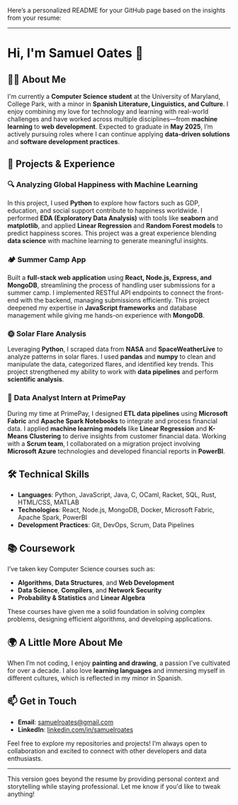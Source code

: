 Here’s a personalized README for your GitHub page based on the insights from your resume:

---

# Hi, I'm Samuel Oates 👋  

## 👨‍💻 About Me  
I'm currently a **Computer Science student** at the University of Maryland, College Park, with a minor in **Spanish Literature, Linguistics, and Culture**. I enjoy combining my love for technology and learning with real-world challenges and have worked across multiple disciplines—from **machine learning** to **web development**. Expected to graduate in **May 2025**, I’m actively pursuing roles where I can continue applying **data-driven solutions** and **software development practices**.

## 🚀 Projects & Experience  
### 🔍 **Analyzing Global Happiness with Machine Learning**  
In this project, I used **Python** to explore how factors such as GDP, education, and social support contribute to happiness worldwide. I performed **EDA (Exploratory Data Analysis)** with tools like **seaborn** and **matplotlib**, and applied **Linear Regression** and **Random Forest models** to predict happiness scores. This project was a great experience blending **data science** with machine learning to generate meaningful insights.

### 🏕 **Summer Camp App**  
Built a **full-stack web application** using **React, Node.js, Express, and MongoDB**, streamlining the process of handling user submissions for a summer camp. I implemented RESTful API endpoints to connect the front-end with the backend, managing submissions efficiently. This project deepened my expertise in **JavaScript frameworks** and database management while giving me hands-on experience with **MongoDB**.

### 🌞 **Solar Flare Analysis**  
Leveraging **Python**, I scraped data from **NASA** and **SpaceWeatherLive** to analyze patterns in solar flares. I used **pandas** and **numpy** to clean and manipulate the data, categorized flares, and identified key trends. This project strengthened my ability to work with **data pipelines** and perform **scientific analysis**.

### 💼 **Data Analyst Intern at PrimePay**  
During my time at PrimePay, I designed **ETL data pipelines** using **Microsoft Fabric** and **Apache Spark Notebooks** to integrate and process financial data. I applied **machine learning models** like **Linear Regression** and **K-Means Clustering** to derive insights from customer financial data. Working with a **Scrum team**, I collaborated on a migration project involving **Microsoft Azure** technologies and developed financial reports in **PowerBI**.  

## 🛠 Technical Skills  
- **Languages**: Python, JavaScript, Java, C, OCaml, Racket, SQL, Rust, HTML/CSS, MATLAB  
- **Technologies**: React, Node.js, MongoDB, Docker, Microsoft Fabric, Apache Spark, PowerBI  
- **Development Practices**: Git, DevOps, Scrum, Data Pipelines  

## 📚 Coursework  
I’ve taken key Computer Science courses such as:  
- **Algorithms**, **Data Structures**, and **Web Development**  
- **Data Science**, **Compilers**, and **Network Security**  
- **Probability & Statistics** and **Linear Algebra**

These courses have given me a solid foundation in solving complex problems, designing efficient algorithms, and developing applications.

## 🌍 A Little More About Me  
When I’m not coding, I enjoy **painting and drawing**, a passion I’ve cultivated for over a decade. I also love **learning languages** and immersing myself in different cultures, which is reflected in my minor in Spanish.  

## 📫 Get in Touch  
- **Email**: samuelroates@gmail.com  
- **LinkedIn**: [linkedin.com/in/samuelroates](https://linkedin.com/in/samuelroates)  

Feel free to explore my repositories and projects! I’m always open to collaboration and excited to connect with other developers and data enthusiasts.  

---

This version goes beyond the resume by providing personal context and storytelling while staying professional. Let me know if you'd like to tweak anything!
<!--
**sroates/sroates** is a ✨ _special_ ✨ repository because its `README.md` (this file) appears on your GitHub profile.

Here are some ideas to get you started:

- 🔭 I’m currently working on ...
- 🌱 I’m currently learning ...
- 👯 I’m looking to collaborate on ...
- 🤔 I’m looking for help with ...
- 💬 Ask me about ...
- 📫 How to reach me: ...
- 😄 Pronouns: ...
- ⚡ Fun fact: ...
-->
